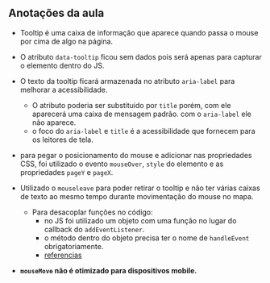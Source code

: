 ## Anotações da aula

- Tooltip é uma caixa de informação que aparece quando passa o mouse por cima de algo na página.

- O atributo `data-tooltip` ficou sem dados pois será apenas para capturar o elemento dentro do JS.

- O texto da tooltip ficará armazenada no atributo `aria-label` para melhorar a acessibilidade. 
  - O atributo poderia ser substituido por `title` porém, com ele aparecerá uma caixa de mensagem padrão. com o `aria-label` ele não aparece. 
  - o foco do `aria-label` e `title` é a acessibilidade que fornecem para os leitores de tela.

- para pegar o posicionamento do mouse e adicionar nas propriedades CSS, foi utilizado o evento `mouseOver`, `style` do elemento e as propriedades `pageY` e `pageX`.

- Utilizado o `mouseleave` para poder retirar o tooltip e não ter várias caixas de texto ao mesmo tempo durante movimentação do mouse no mapa.
  - Para desacoplar funções no código:
    - no JS foi utilizado um objeto com uma função no lugar do callback do `addEventListener`.
    - o método dentro do objeto precisa ter o nome de `handleEvent` obrigatoriamente.
    - [referencias](https://developer.mozilla.org/pt-BR/docs/Web/API/EventTarget/addEventListener#o_valor_de_this_no_manipulador)

- **`mouseMove` não é otimizado para dispositivos mobile.**